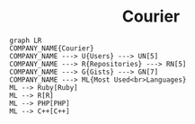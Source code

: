 <h1 align="center">Courier</h1>

```mermaid
graph LR
COMPANY_NAME{Courier}
COMPANY_NAME ---> U{Users} ---> UN[5]
COMPANY_NAME ---> R{Repositories} ---> RN[5]
COMPANY_NAME ---> G{Gists} ---> GN[7]
COMPANY_NAME ---> ML{Most Used<br>Languages}
ML --> Ruby[Ruby]
ML --> R[R]
ML --> PHP[PHP]
ML --> C++[C++]
```

